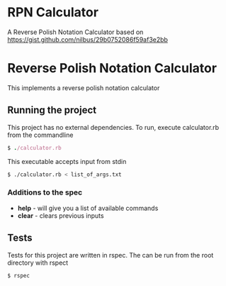 # RPN Calculator
A Reverse Polish Notation Calculator based on https://gist.github.com/nilbus/29b0752086f59af3e2bb

# Reverse Polish Notation Calculator

This implements a reverse polish notation calculator

## Running the project
This project has no external dependencies.
To run, execute calculator.rb from the commandline
``` ruby
$ ./calculator.rb
```

This executable accepts input from stdin
``` bash
$ ./calculator.rb < list_of_args.txt
```

### Additions to the spec
- __help__ - will give you a list of available commands
- __clear__ - clears previous inputs

## Tests
Tests for this project are written in rspec. The can be run from the root directory with rspect

``` bash
$ rspec
```

